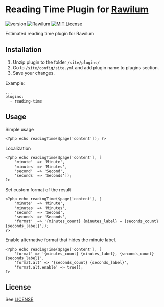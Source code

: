 # Reading Time Plugin for [Rawilum](http://rawilum.org/)
![version](https://img.shields.io/badge/version-1.0.0-brightgreen.svg?style=flat-square "Version")
![Rawilum](https://img.shields.io/badge/Rawilum-0.x-green.svg?style=flat-square "Rawilum Version")
[![MIT License](https://img.shields.io/badge/license-MIT-blue.svg?style=flat-square)](https://github.com/rawilum-plugins/redirect/blob/master/LICENSE.txt)

Estimated reading time plugin for Rawilum

## Installation
1. Unzip plugin to the folder `/site/plugins/`
2. Go to `/site/config/site.yml` and add plugin name to plugins section.
3. Save your changes.

Example:
```
...
plugins:
  - reading-time
```

## Usage

Simple usage  

```
<?php echo readingTime($page['content']); ?>
```

Localization  

```
<?php echo readingTime($page['content'], [
    'minute'  => 'Minute',
    'minutes' => 'Minutes',
    'second'  => 'Second',
    'seconds' => 'Seconds']);
?>
```

Set custom format of the result   

```
<?php echo readingTime($page['content'], [
    'minute'  => 'Minute',
    'minutes' => 'Minutes',
    'second'  => 'Second',
    'seconds' => 'Seconds',
    'format'  => '{minutes_count} {minutes_label} – {seconds_count} {seconds_label}']);
?>
```

Enable alternative format that hides the minute label.

```
<?php echo readingTime($page['content'], [
    'format' => '{minutes_count} {minutes_label}, {seconds_count} {seconds_label}',
    'format.alt' => '{seconds_count} {seconds_label}',
    'format.alt.enable' => true]);
?>
```

## License
See [LICENSE](https://github.com/fansoro/fansoro-plugin-reading-time/blob/master/LICENSE)
